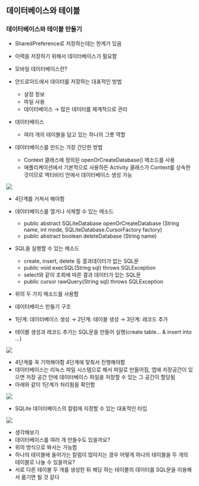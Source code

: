 ## 데이터베이스와 테이블
### 데이터베이스와 테이블 만들기
- SharedPreference로 저장하는데는 한계가 있음
- 이력을 저장하기 위해서 데이터베이스가 필요함

- 모바일 데이터베이스란?
- 안드로이드에서 데이터를 저장하는 대표적인 방법
	- 설정 정보
	- 파일 사용
	- 데이터베이스 → 많은 데이터를 체계적으로 관리
- 데이터베이스
	- 여러 개의 테이블을 담고 있는 하나의 그릇 역할
- 데이터베이스를 만드는 가장 간단한 방법
	- Context 클래스에 정의된 openOrCreateDatabase() 메소드를 사용
	- 애플리케이션에서 기본적으로 사용하든 Activity 클래스가 Context를 상속한 것이므로 액티비티 안에서 데이터베이스 생성 가능
<img src="https://user-images.githubusercontent.com/32586985/92322397-ec9b7780-f06b-11ea-8fbb-d97ca693dd5d.PNG">

- 4단계를 거쳐서 해야함

- 데이터베이스를 열거나 삭제할 수 있는 메소드
	- public abstract SQLiteDatabase openOrCreateDatabase (String name, int mode, SQLiteDatabase.CursorFactory factory)
	- public abstract boolean deleteDatabase (String name)
- SQL을 실행할 수 있는 메소드
	- create, insert, delete 등 결과데이터가 없는 SQL문
	- public void execSQL(String sql) throws SQLException
	- select와 같이 조회에 따른 결과 데이터가 있는 SQL문
	- public cursor rawQuery(String sql) throws SQLException
- 위의 두 가지 메소드를 사용함

- 데이터베이스 만들기 구조
- 1단계: 데이터베이스 생성 → 2단계: 테이블 생성 → 3단계: 레코드 추가
- 테이블 생성과 레코드 추가는 SQL문을 만들어 실행(create table... & insert into ...)
<img src="https://user-images.githubusercontent.com/32586985/92322424-0fc62700-f06c-11ea-9d7e-25f0558be267.PNG">

- 4단계를 꼭 기억해야함 4단계에 맞춰서 진행해야함
- 데이터베이스는 리눅스 파일 시스템으로 해서 파일로 만들어짐, 앱에 저장공간이 있으면 저장 공간 안에 데이터베이스 파일을 저장할 수 있는 그 공간이 할당됨
- 아래와 같이 1단계가 처리됨을 확인함
<img src="https://user-images.githubusercontent.com/32586985/92322430-1e144300-f06c-11ea-8c06-86bab7e807f3.PNG">

- SQLite 데이터베이스의 칼럼에 지정할 수 있는 대표적인 타입
<img src="https://user-images.githubusercontent.com/32586985/92322439-28364180-f06c-11ea-824c-be67c4374bc2.PNG">

- 생각해보기
- 데이터베이스를 여러 개 만들수도 있을까요?
- 위의 방식으로 봐서는 가능함
- 하나의 테이블에 들어가는 칼럼이 많아지는 경우 어떻게 하나의 테이블을 두 개의 테이블로 나눌 수 있을까요?
- 서로 다른 테이블 두 개를 생성한 뒤 해당 하는 테이블의 데이터를 SQL문을 이용해서 옮기면 될 것 같다
